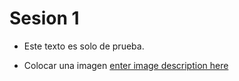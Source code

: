 # Sesion 1

 - Este texto es solo de prueba.

 - Colocar una imagen
 [enter image description here](https://kanbanize.com/blog/wp-content/uploads/2014/11/GitHub.jpg)
